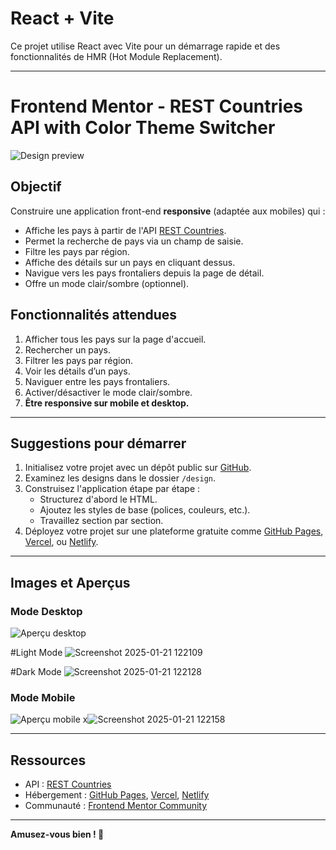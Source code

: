 # React + Vite

Ce projet utilise React avec Vite pour un démarrage rapide et des fonctionnalités de HMR (Hot Module Replacement).

---

# Frontend Mentor - REST Countries API with Color Theme Switcher

![Design preview](./design/desktop-preview.jpg)

## Objectif

Construire une application front-end **responsive** (adaptée aux mobiles) qui :
- Affiche les pays à partir de l'API [REST Countries](https://restcountries.com).
- Permet la recherche de pays via un champ de saisie.
- Filtre les pays par région.
- Affiche des détails sur un pays en cliquant dessus.
- Navigue vers les pays frontaliers depuis la page de détail.
- Offre un mode clair/sombre (optionnel).

## Fonctionnalités attendues

1. Afficher tous les pays sur la page d'accueil.
2. Rechercher un pays.
3. Filtrer les pays par région.
4. Voir les détails d’un pays.
5. Naviguer entre les pays frontaliers.
6. Activer/désactiver le mode clair/sombre.
7. **Être responsive sur mobile et desktop.**

---

## Suggestions pour démarrer

1. Initialisez votre projet avec un dépôt public sur [GitHub](https://github.com/).
2. Examinez les designs dans le dossier `/design`.
3. Construisez l'application étape par étape :
   - Structurez d'abord le HTML.
   - Ajoutez les styles de base (polices, couleurs, etc.).
   - Travaillez section par section.
4. Déployez votre projet sur une plateforme gratuite comme [GitHub Pages](https://pages.github.com/), [Vercel](https://vercel.com/), ou [Netlify](https://www.netlify.com/).

---

## Images et Aperçus

### Mode Desktop
![Aperçu desktop](./design/desktop-preview.jpg)

#Light Mode
![Screenshot 2025-01-21 122109](https://github.com/user-attachments/assets/e31685d3-e317-4c0b-bac5-9478f1faff85)


#Dark Mode
![Screenshot 2025-01-21 122128](https://github.com/user-attachments/assets/08a6cfd1-1636-447a-8663-04672cabc6a9)

### Mode Mobile
![Aperçu mobile](./design/mobile-preview.jpg)
x![Screenshot 2025-01-21 122158](https://github.com/user-attachments/assets/3a434a19-a093-40aa-97ab-a46afcf5d776)

---

## Ressources

- API : [REST Countries](https://restcountries.com)
- Hébergement : [GitHub Pages](https://pages.github.com/), [Vercel](https://vercel.com/), [Netlify](https://www.netlify.com/)
- Communauté : [Frontend Mentor Community](https://www.frontendmentor.io/community)

---

**Amusez-vous bien ! 🚀**
